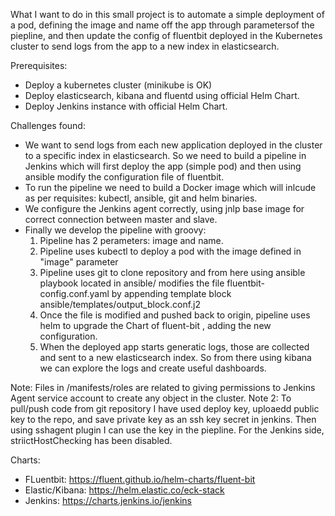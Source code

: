 What I want to do in this small project is to automate a simple deployment of a pod, defining the image and name off the app through parametersof the piepline, and then update the config of fluentbit deployed in the Kubernetes cluster to send logs from the app to a new index in elasticsearch.

Prerequisites:
- Deploy a kubernetes cluster (minikube is OK)
- Deploy elasticsearch, kibana and fluentd using official Helm Chart.
- Deploy Jenkins instance with official Helm Chart.


Challenges found:
- We want to send logs from each new application deployed in the cluster to a specific index in elasticsearch. So we need to build a pipeline in Jenkins which will first deploy the app (simple pod) and then using ansible modify the configuration file of fluentbit.
- To run the pipeline we need to build a Docker image which will inlcude as per requisites: kubectl, ansible, git and helm binaries.
- We configure the Jenkins agent correctly, using jnlp base image for correct connection between master and slave.
- Finally we develop the pipeline with groovy:
    1. Pipeline has 2 perameters: image and name.
    2. Pipeline uses kubectl to deploy a pod with the image defined in "image" parameter
    3. Pipeline uses git to clone repository and from here using ansible playbook located in ansible/ modifies the file fluentbit-config.conf.yaml by appending template block ansible/templates/output_block.conf.j2
    4. Once the file is modified and pushed back to origin, pipeline uses helm to upgrade the Chart of fluent-bit , adding the new configuration.
    5. When the deployed app starts generatic logs, those are collected and sent to a new elasticsearch index. So from there using kibana we can explore the logs and create useful dashboards.

Note: Files in /manifests/roles are related to giving permissions to Jenkins Agent service account to create any object in the cluster.
Note 2: To pull/push code from git repository I have used deploy key, uploaedd public key to the repo, and save private key as an ssh key secret in jenkins. Then using sshagent plugin I can use the key in the piepline. For the Jenkins side, striictHostChecking has been disabled.

Charts: 
- FLuentbit: https://fluent.github.io/helm-charts/fluent-bit
- Elastic/Kibana:  https://helm.elastic.co/eck-stack
- Jenkins: https://charts.jenkins.io/jenkins


